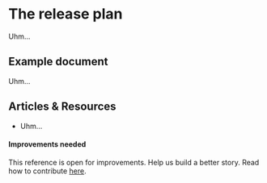 # The release plan

Uhm...

## Example document

Uhm...

## Articles & Resources

* Uhm...

#### Improvements needed

This reference is open for improvements. Help us build a better story.
Read how to contribute [here](/CONTRIBUTING.md).
